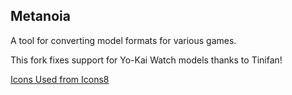 ## Metanoia

A tool for converting model formats for various games.

This fork fixes support for Yo-Kai Watch models thanks to Tinifan!

[Icons Used from Icons8](icons8.com/)
